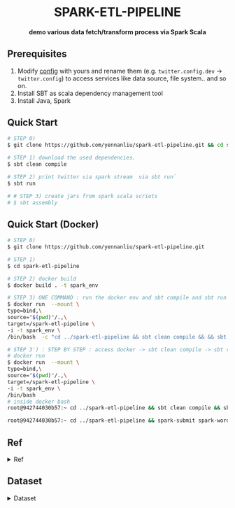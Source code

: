 <h1 align="center">SPARK-ETL-PIPELINE</h1>
<h4 align="center">demo various data fetch/transform process via Spark Scala </h4>

## Prerequisites 

1. Modify [config](https://github.com/yennanliu/spark-etl-pipeline/tree/master/config) with yours and rename them (e.g. `twitter.config.dev` -> `twitter.config`) to access services like data source, file system.. and so on. 
2. Install SBT as scala dependency management tool 
3. Install Java, Spark 


## Quick Start
```bash
# STEP 0) 
$ git clone https://github.com/yennanliu/spark-etl-pipeline.git && cd spark-etl-pipeline 

# STEP 1) download the used dependencies.
$ sbt clean compile

# STEP 2) print twitter via spark stream  via sbt run`
$ sbt run

# # STEP 3) create jars from spark scala scriots 
# $ sbt assembly

```

## Quick Start (Docker)
```bash 
# STEP 0) 
$ git clone https://github.com/yennanliu/spark-etl-pipeline.git

# STEP 1) 
$ cd spark-etl-pipeline

# STEP 2) docker build 
$ docker build . -t spark_env

# STEP 3) ONE COMMAND : run the docker env and sbt compile and sbt run and assembly once 
$ docker run  --mount \
type=bind,\
source="$(pwd)"/.,\
target=/spark-etl-pipeline \
-i -t spark_env \
/bin/bash  -c "cd ../spark-etl-pipeline && sbt clean compile && && sbt assembly && spark-submit spark-word-count/target/scala-2.11/spark-etl-pipeline-assembly-1.0.jar"

# STEP 3') : STEP BY STEP : access docker -> sbt clean compile -> sbt run -> sbt assembly -> spark-submit 
# docker run 
$ docker run  --mount \
type=bind,\
source="$(pwd)"/.,\
target=/spark-etl-pipeline \
-i -t spark_env \
/bin/bash 
# inside docker bash 
root@942744030b57:~ cd ../spark-etl-pipeline && sbt clean compile && sbt run 

root@942744030b57:~ cd ../spark-etl-pipeline && spark-submit spark-word-count/target/scala-2.11/spark-etl-pipeline-assembly-1.0.jar

```

## Ref 

<details>
<summary>Ref</summary>

- Stream via python socket 
	- https://pythonprogramming.net/buffering-streaming-data-sockets-tutorial-python-3/
- Install spark + yarn + hadoop via docker 
	- https://medium.com/@thiagolcmelo/submitting-a-python-job-to-apache-spark-on-docker-b2bd19593a06
	- https://www.svds.com/develop-spark-apps-on-yarn-using-docker/

</details>

## Dataset 

<details>
<summary>Dataset</summary>

- Twitch API (`stream`)
	- https://dev.twitch.tv/docs/v5/reference/streams/
- Dota2 API (`stream`)
	- https://docs.opendota.com/#section/Authentication
- NYC TLC Trip Record dataset (taxi) (`large dataset`)
	- https://www1.nyc.gov/site/tlc/about/tlc-trip-record-data.page
- Amazon Customer Reviews Dataset  (`large dataset`)
	- https://registry.opendata.aws/amazon-reviews/
- Github repo dataset (`large dataset`)
	- https://www.kaggle.com/github/github-repos
- Hacker news dataset (`large dataset`)
 	- https://www.kaggle.com/hacker-news/hacker-news
- Stackoverflow dataset (`large dataset`)
	- https://www.kaggle.com/stackoverflow/stackoverflow
- Yelp dataset (`large dataset`)
	- https://www.kaggle.com/yelp-dataset/yelp-dataset
- Relational dataset (RDBMS online free dataset)
	- https://relational.fit.cvut.cz/search
- Awesome public streaming date
	- https://github.com/ColinEberhardt/awesome-public-streaming-datasets
- NYC SUBWAY REALTIME API
	- http://datamine.mta.info/
	- https://erikbern.com/2016/04/04/nyc-subway-math.html
	- https://github.com/erikbern/mta
</details> 